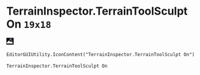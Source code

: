 # TerrainInspector.TerrainToolSculpt On `19x18`
<img src="/img/TerrainInspector.TerrainToolSculpt%20On.png" width=19 height=18>

``` CSharp
EditorGUIUtility.IconContent("TerrainInspector.TerrainToolSculpt On")
```
```
TerrainInspector.TerrainToolSculpt On
```
